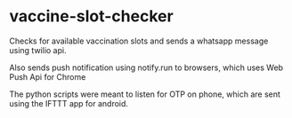 # vaccine-slot-checker

Checks for available vaccination slots and sends a whatsapp message using twilio api.

Also sends push notification using notify.run to browsers, which uses Web Push Api for Chrome

The python scripts were meant to listen for OTP on phone, which are sent using the IFTTT app for android.